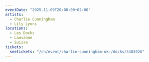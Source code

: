 ```yaml
---
eventDate: "2025-11-09T20:00:00+02:00"
artists:
  - Charlie Cunningham
  - Lily Lyons
locations:
  - Les Docks
  - Lausanne
  - Suisse
tickets:
  seetickets: "/ch/event/charlie-cunningham-uk-/docks/3403926"
---
```


